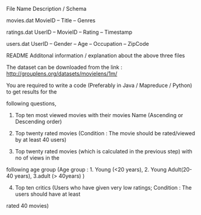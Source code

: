 
File Name Description / Schema

movies.dat MovieID – Title – Genres

ratings.dat UserID – MovieID – Rating – Timestamp

users.dat UserID – Gender – Age – Occupation – ZipCode

README Additonal information / explanation about the above three files

The dataset can be downloaded from the link : http://grouplens.org/datasets/movielens/1m/

You are required to write a code (Preferably in Java / Mapreduce / Python) to get results for the

following questions,

1. Top ten most viewed movies with their movies Name (Ascending or Descending order)

2. Top twenty rated movies (Condition : The movie should be rated/viewed by at least 40 users)

3. Top twenty rated movies (which is calculated in the previous step) with no of views in the

following age group
(Age group : 1. Young (<20 years),
2. Young Adult(20-40 years),
3.adult (> 40years) )

4. Top ten critics (Users who have given very low ratings; Condition : The users should have at least

rated 40 movies)
